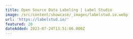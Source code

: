 ```yaml
---
title: Open Source Data Labeling | Label Studio
image: /src/content/showcase/_images/labelstud.io.webp
url: 'https://labelstud.io/'
featured: 20
dateAdded: 2023-07-24T13:51:06.000Z
---
```


